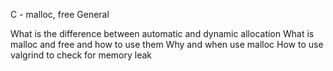 C - malloc, free
General

What is the difference between automatic and dynamic allocation
What is malloc and free and how to use them
Why and when use malloc
How to use valgrind to check for memory leak
